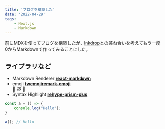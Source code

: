 ```yaml
---
title: 'ブログを構築した'
date: '2022-04-29'
tags:
    - Next.js
    - Markdown
---
```

前にMDXを使ってブログを構築したが、[Inkdrop](https://www.inkdrop.app/)との兼ね合いを考えてもう一度0からMarkdownで作ってみることにした。

## ライブラリなど

- Markdown Renderer [**react-markdown**](https://github.com/remarkjs/react-markdown)
- emoji [**twemoji**](https://twemoji.maxcdn.com/)[**remark-emoji**](https://github.com/rhysd/remark-emoji)  
:wave: :cat: :apple:
- Syntax Highlight [**rehype-prism-plus**](https://github.com/timlrx/rehype-prism-plus)  

``` js
const a = () => {
    console.log("Hello");
}

a(); // Hello
```  
